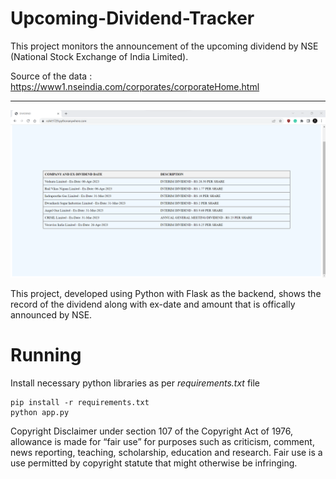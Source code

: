 # Upcoming-Dividend-Tracker
This project monitors the announcement of the upcoming dividend by NSE (National Stock Exchange of India Limited).

Source of the data : https://www1.nseindia.com/corporates/corporateHome.html

<hr/>

![image](Image.png)

This project, developed using Python with Flask as the backend, shows the record of the dividend along with ex-date and amount that is offically announced by NSE.


# Running
Install necessary python libraries as per _requirements.txt_ file
```
pip install -r requirements.txt 
python app.py
```

Copyright Disclaimer under section 107 of the Copyright Act of 1976, allowance is made for “fair use” for purposes such as criticism, comment, news reporting, teaching, scholarship, education and research. Fair use is a use permitted by copyright statute that might otherwise be infringing.
